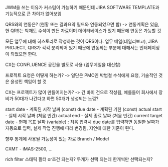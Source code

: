 JWM을 쓰는 이유가 커스텀이 가능하기 때문인데 JIRA SOFTWARE TEMPLATE과 기능적으로 큰 차이가 없어보임

QRS와의 연동은? (현황 또는 결과요약 필드와 연동되었으면 함)
-> 연동계획은 있음, 현 QRS는 박재도 수석이 만든 자료이며 데이터베이스가 있기 때문에 연동은 가능할 것

모든 업무에 대해 히스토리로 작성하는 것이 QRS이다. 업무 메일(데일리보고), JIRA PROJECT, QRS가 각각 분리되어 있기 때문에 연동되는 부분에 대해서는 인터페이싱이 되었으면 한다.

CX는 CONFLUENCE 공간을 별도로 사용 (업무메일을 대신함)

프로젝트 요청은 어떻게 하는가?
-> 일단은 PMO인 박범철 수석에게 요청, 기술적인 것은 윤성민 책임이 할 것

CX는 프로젝트가 많이 만들어지는가?
-> 건 바이 건으로 작성됨, 예를들어 회사에서 장비가 50대가 나간다고 하면 50개가 생성되는 느낌?

start date - 계획된 시작 날짜 (const)
due date - 계획된 기한 (const)
actual start - 실제 시작 날짜 (처음 빈칸)
actual end - 실제 종료 날짜 (처음 빈칸)
current target date - 현재 목표 날짜 (variable) : 처음 입력시 due date를 입력하면 동일한 날짜가 자동으로 입력, 실제 작업 진행에 따라 변경됨, 지연에 대한 기준이 된다.

향후 통계에 사용될 가능성이 있는 자료
Branch / Model

CXMT - iMAS-2500, ...

rich filter 스태틱 필터 or조건 되는지? 두개가 선택 되는데 한개씩만 선택되는지?

